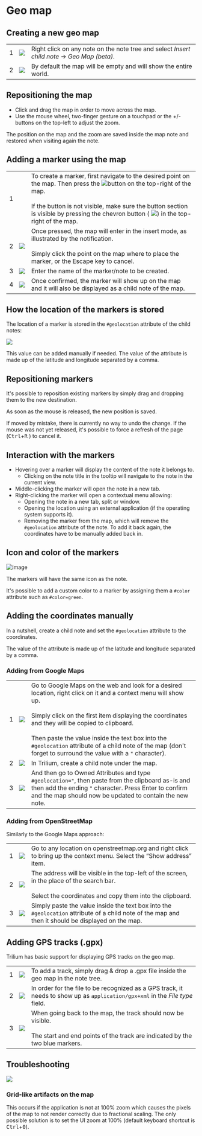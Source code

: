 # Geo map
## Creating a new geo map

|     |     |     |
| --- | --- | --- |
| 1   | ![](8_Geo%20map_image.png) | Right click on any note on the note tree and select _Insert child note_ → _Geo Map (beta)_. |
| 2   | ![](10_Geo%20map_image.png) | By default the map will be empty and will show the entire world. |

## Repositioning the map

*   Click and drag the map in order to move across the map.
*   Use the mouse wheel, two-finger gesture on a touchpad or the +/- buttons on the top-left to adjust the zoom.

The position on the map and the zoom are saved inside the map note and restored when visiting again the note.

## Adding a marker using the map

|     |     |     |
| --- | --- | --- |
| 1   |     | To create a marker, first navigate to the desired point on the map. Then press the ![](15_Geo%20map_image.png)button on the top-right of the map.    <br>  <br>If the button is not visible, make sure the button section is visible by pressing the chevron button ( ![](2_Geo%20map_image.png)) in the top-right of the map. |
| 2   | ![](3_Geo%20map_image.png) | Once pressed, the map will enter in the insert mode, as illustrated by the notification.    <br>  <br>Simply click the point on the map where to place the marker, or the Escape key to cancel. |
| 3   | ![](9_Geo%20map_image.png) | Enter the name of the marker/note to be created. |
| 4   | ![](16_Geo%20map_image.png) | Once confirmed, the marker will show up on the map and it will also be displayed as a child note of the map. |

## How the location of the markers is stored

The location of a marker is stored in the `#geolocation` attribute of the child notes:

![](17_Geo%20map_image.png)

This value can be added manually if needed. The value of the attribute is made up of the latitude and longitude separated by a comma.

## Repositioning markers

It's possible to reposition existing markers by simply drag and dropping them to the new destination.

As soon as the mouse is released, the new position is saved.

If moved by mistake, there is currently no way to undo the change. If the mouse was not yet released, it's possible to force a refresh of the page (<kbd>Ctrl</kbd>+<kbd>R</kbd> ) to cancel it.

## Interaction with the markers

*   Hovering over a marker will display the content of the note it belongs to.
    *   Clicking on the note title in the tooltip will navigate to the note in the current view.
*   Middle-clicking the marker will open the note in a new tab.
*   Right-clicking the marker will open a contextual menu allowing:
    *   Opening the note in a new tab, split or window.
    *   Opening the location using an external application (if the operating system supports it).
    *   Removing the marker from the map, which will remove the `#geolocation` attribute of the note. To add it back again, the coordinates have to be manually added back in.

## Icon and color of the markers

![image](Geo%20map_image.jpg)

The markers will have the same icon as the note.

It's possible to add a custom color to a marker by assigning them a `#color` attribute such as `#color=green`.

## Adding the coordinates manually

In a nutshell, create a child note and set the `#geolocation` attribute to the coordinates.

The value of the attribute is made up of the latitude and longitude separated by a comma.

### Adding from Google Maps

|     |     |     |
| --- | --- | --- |
| 1   | ![](12_Geo%20map_image.png) | Go to Google Maps on the web and look for a desired location, right click on it and a context menu will show up.    <br>  <br>Simply click on the first item displaying the coordinates and they will be copied to clipboard.    <br>  <br>Then paste the value inside the text box into the `#geolocation` attribute of a child note of the map (don't forget to surround the value with a `"` character). |
| 2   | ![](5_Geo%20map_image.png) | In Trilium, create a child note under the map. |
| 3   | ![](11_Geo%20map_image.png) | And then go to Owned Attributes and type `#geolocation="`, then paste from the clipboard as-is and then add the ending `"` character. Press Enter to confirm and the map should now be updated to contain the new note. |

### Adding from OpenStreetMap

Similarly to the Google Maps approach:

|     |     |     |
| --- | --- | --- |
| 1   | ![](1_Geo%20map_image.png) | Go to any location on openstreetmap.org and right click to bring up the context menu. Select the “Show address” item. |
| 2   | ![](Geo%20map_image.png) | The address will be visible in the top-left of the screen, in the place of the search bar.    <br>  <br>Select the coordinates and copy them into the clipboard. |
| 3   | ![](6_Geo%20map_image.png) | Simply paste the value inside the text box into the `#geolocation` attribute of a child note of the map and then it should be displayed on the map. |

## Adding GPS tracks (.gpx)

Trilium has basic support for displaying GPS tracks on the geo map.

|     |     |     |
| --- | --- | --- |
| 1   | ![](4_Geo%20map_image.png) | To add a track, simply drag & drop a .gpx file inside the geo map in the note tree. |
| 2   | ![](14_Geo%20map_image.png) | In order for the file to be recognized as a GPS track, it needs to show up as `application/gpx+xml` in the _File type_ field. |
| 3   | ![](7_Geo%20map_image.png) | When going back to the map, the track should now be visible.    <br>  <br>The start and end points of the track are indicated by the two blue markers. |

## Troubleshooting

![](13_Geo%20map_image.png)

### Grid-like artifacts on the map

This occurs if the application is not at 100% zoom which causes the pixels of the map to not render correctly due to fractional scaling. The only possible solution is to set the UI zoom at 100% (default keyboard shortcut is <kbd>Ctrl</kbd>+<kbd>0</kbd>).